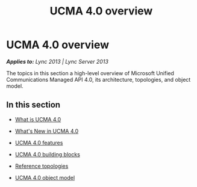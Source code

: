 ﻿---
title: UCMA 4.0 overview
TOCTitle: UCMA 4.0 overview
ms:assetid: 24a4b483-b707-4ba2-adf1-479a38205041
ms:mtpsurl: https://msdn.microsoft.com/en-us/library/Dn465942(v=office.15)
ms:contentKeyID: 57102436
ms.date: 07/25/2014
mtps_version: v=office.15
---

# UCMA 4.0 overview


_**Applies to:** Lync 2013 | Lync Server 2013_

The topics in this section a high-level overview of Microsoft Unified Communications Managed API 4.0, its architecture, topologies, and object model.

## In this section

  - [What is UCMA 4.0](what-is-ucma-4-0.md)

  - [What's New in UCMA 4.0](https://msdn.microsoft.com/en-us/library/hh347292\(v=office.15\))

  - [UCMA 4.0 features](ucma-4-0-features.md)

  - [UCMA 4.0 building blocks](ucma-4-0-building-blocks.md)

  - [Reference topologies](reference-topologies.md)

  - [UCMA 4.0 object model](ucma-4-0-object-model.md)

